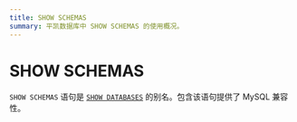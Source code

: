```yaml
---
title: SHOW SCHEMAS
summary: 平凯数据库中 SHOW SCHEMAS 的使用概况。
---
```


# SHOW SCHEMAS

`SHOW SCHEMAS` 语句是 [`SHOW DATABASES`](/sql-statements/sql-statement-show-databases.md) 的别名。包含该语句提供了 MySQL 兼容性。
